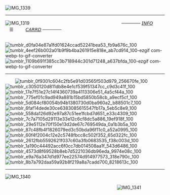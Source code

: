 ![IMG_1339](https://github.com/user-attachments/assets/08fad569-03aa-4d3a-954a-ef00e7d609bc)
***

![IMG_1319](https://github.com/user-attachments/assets/eb01d561-b425-438c-8ca4-02f5d0004bc5)
⠀⠀⠀⠀⠀⠀⠀⠀⠀⠀⠀⠀⠀⠀⠀⠀⠀⠀⠀⠀⠀⠀⠀⠀⠀⠀⠀⠀────── [𝘐𝘕𝘍𝘖](https://t.me/autopsykiss)ㅤㅤㅤ☰ㅤㅤㅤ[𝘊𝘈𝘙𝘙𝘋](https://mothereater.carrd.co) ──────

⠀⠀⠀⠀⠀⠀⠀⠀⠀⠀⠀⠀⠀⠀⠀⠀⠀⠀⠀⠀⠀⠀⠀⠀⠀⠀⠀⠀⠀ ⠀![tumblr_d0fa04e87a1fd01624ccad52241bea53_fb9a676c_100](https://github.com/user-attachments/assets/9cd7506a-7429-45de-b68a-8ae2226fd09e)![tumblr_4eef26b002a01b9f9b4ba261915e818e_ab7cd914_100-ezgif com-webp-to-gif-converter](https://github.com/user-attachments/assets/dccbda9a-5063-4f7c-9bb1-e68175021414)![tumblr_1109b691f385cc3b718944c301d71248_a637bfda_100-ezgif com-webp-to-gif-converter](https://github.com/user-attachments/assets/1cb3913a-e615-4e12-9a1f-dbc4e39c3f05)
***
⠀⠀⠀![tumblr_0f9301c604c2fb5e91d03565f503d979_256670fe_100](https://github.com/user-attachments/assets/826f5de5-ed07-48ec-964b-ec923ff4eab6)![tumblr_c3050120d811db8e4e1cf539f51347cc_c9d3c41f_100](https://github.com/user-attachments/assets/7f28cae1-35cf-479f-95a0-681db17ed4d1)![tumblr_17e7f51e27c14f4360739a4113306e51_4a5cf44a_100](https://github.com/user-attachments/assets/7fd6df55-dcf1-4ca4-b5e9-ce5845f10df1)![tumblr_775ef01c9ad949a881b15bd5850b58cb_a9ecf5cf_100](https://github.com/user-attachments/assets/57c3bb8b-67b5-4c66-9968-9f77c6661bd6)![tumblr_5d084cf80054b94b1380730d0ba960a2_b88501c7_100](https://github.com/user-attachments/assets/eea0470c-ead5-47c8-85c1-dba0dd8e3039)![tumblr_6faf14dede30ce6383085615547fb17a_5eb5c8e9_100](https://github.com/user-attachments/assets/649f7df1-a4fc-4e58-ae50-451e4b0d5cd7)![tumblr_558da126d92e97a87c51ee1fcbd7d651_e33c4309_100](https://github.com/user-attachments/assets/baf117ee-dd7a-4ff8-b998-c4d75582164c)![tumblr_7c7a7105d29113e33e12c6cf8dc5a886_19ef918f_100](https://github.com/user-attachments/assets/32087ada-8130-40f6-b344-a1ea71c2ee74)⠀⠀⠀![tumblr_29e5112e70f150e13d2de67c769549da_0a1b3b5a_100](https://github.com/user-attachments/assets/7e4554ce-ab75-4499-bf56-314497e31c73)![tumblr_87c48fb4f1826079ed3c50bda96f11c0_a52a0995_100](https://github.com/user-attachments/assets/31322606-cc1a-45af-8abd-0c12d36d1e74)![tumblr_60f4f2004c12e2c5748fbcc8c502f352_65d322fc_100](https://github.com/user-attachments/assets/0e6abf58-8284-4e45-a3a2-c1c920e6895a)![tumblr_2612fbb5592621f037c60a3fb0683535_f38c003d_100](https://github.com/user-attachments/assets/7e56f5ff-a2bc-45a2-a689-21128731c908)![tumblr_1a190c44492acc6f0cc7db014508aa1f_543d6486_100](https://github.com/user-attachments/assets/bed2c251-d848-4e45-bfdf-bdab3869b2fe)![tumblr_4573d8f69528b8eb7d5221036db96eda_9974e08c_100](https://github.com/user-attachments/assets/6dd0c78d-1390-460a-a956-fcb478463b66)![tumblr_e9a76a347d1d977ee22574d914977573_318e790c_100](https://github.com/user-attachments/assets/2eabe02e-877b-4912-8eb7-4c78dc036704)![tumblr_8b7a792daa59a92b8f219a8a7cadd700_8218613c_100](https://github.com/user-attachments/assets/29affec5-bb1f-4179-b839-48d34e123b7c)

***
![IMG_1340](https://github.com/user-attachments/assets/163729f9-67de-4590-8695-4d2acf8c2d6f)
⠀⠀⠀⠀⠀⠀⠀⠀⠀⠀⠀⠀⠀⠀⠀⠀⠀⠀⠀⠀⠀⠀⠀⠀⠀⠀⠀⠀⠀⠀⠀⠀⠀⠀⠀⠀⠀⠀⠀⠀⠀⠀⠀⠀⠀⠀⠀⠀⠀⠀⠀⠀⠀⠀⠀⠀⠀⠀⠀⠀⠀⠀⠀⠀⠀⠀⠀⠀⠀⠀⠀⠀⠀⠀⠀⠀⠀⠀⠀⠀⠀⠀⠀                         ![IMG_1341](https://github.com/user-attachments/assets/3a4ed323-efd6-42ef-a124-9edac742a05f)
